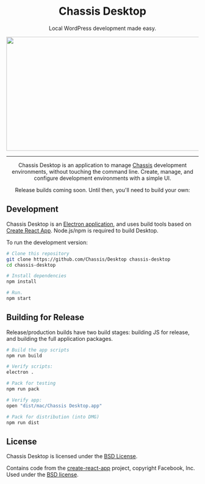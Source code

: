 <div align="center">
	<h1>Chassis Desktop</h1>
	<p>Local WordPress development made easy.</p>
	<img src="http://i.imgur.com/G1k2f55.png" width="744" height="298" />
	<hr />
	<p>Chassis Desktop is an application to manage <a href="https://github.com/Chassis/Chassis">Chassis</a> development environments, without touching the command line. Create, manage, and configure development environments with a simple UI.</p>
	<!-- **[Install Chassis Desktop &rarr;](http://chassis.io/)** -->
	<p>Release builds coming soon. Until then, you'll need to build your own:</p>
</div>

## Development

Chassis Desktop is an [Electron application](http://electron.atom.io/), and uses build tools based on [Create React App][create-react-app]. Node.js/npm is required to build Desktop.

To run the development version:

```sh
# Clone this repository
git clone https://github.com/Chassis/Desktop chassis-desktop
cd chassis-desktop

# Install dependencies
npm install

# Run.
npm start
```


## Building for Release

Release/production builds have two build stages: building JS for release, and building the full application packages.

```sh
# Build the app scripts
npm run build

# Verify scripts:
electron .

# Pack for testing
npm run pack

# Verify app:
open "dist/mac/Chassis Desktop.app"

# Pack for distribution (into DMG)
npm run dist
```


## License

Chassis Desktop is licensed under the [BSD License](license.md).

Contains code from the [create-react-app][] project, copyright Facebook, Inc. Used under the [BSD license](https://github.com/facebookincubator/create-react-app/blob/master/LICENSE).

[create-react-app]: https://github.com/facebookincubator/create-react-app
